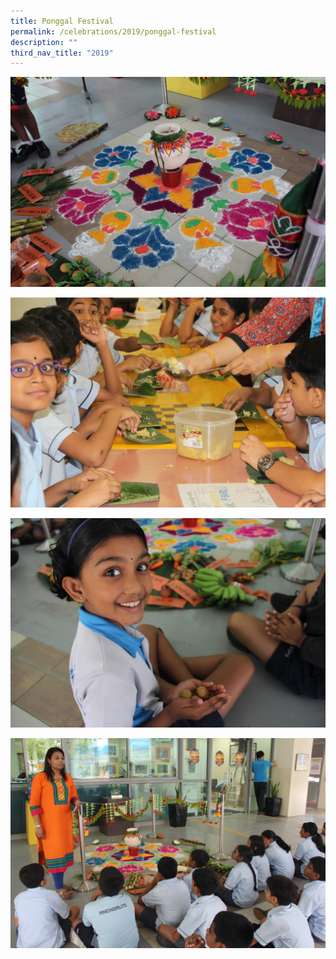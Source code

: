 ```yaml
---
title: Ponggal Festival
permalink: /celebrations/2019/ponggal-festival
description: ""
third_nav_title: "2019"
---
```

![Ponggal Festival](/images/pf1.jpg)

![Ponggal Festival](/images/pf2.jpg)

![Ponggal Festival](/images/pf3.jpg)

![Ponggal Festival](/images/pf4.jpg)